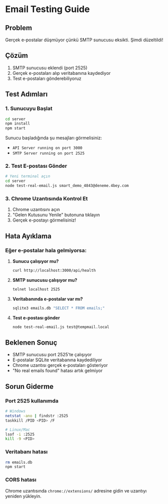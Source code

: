 # Email Testing Guide

## Problem
Gerçek e-postalar düşmüyor çünkü SMTP sunucusu eksikti. Şimdi düzeltildi!

## Çözüm
1. SMTP sunucusu eklendi (port 2525)
2. Gerçek e-postaları alıp veritabanına kaydediyor
3. Test e-postaları gönderebiliyoruz

## Test Adımları

### 1. Sunucuyu Başlat
```bash
cd server
npm install
npm start
```

Sunucu başladığında şu mesajları görmelisiniz:
- `API Server running on port 3000`
- `SMTP Server running on port 2525`

### 2. Test E-postası Gönder
```bash
# Yeni terminal açın
cd server
node test-real-email.js smart_demo_4843@deneme.4bey.com
```

### 3. Chrome Uzantısında Kontrol Et
1. Chrome uzantısını açın
2. "Gelen Kutusunu Yenile" butonuna tıklayın
3. Gerçek e-postayı görmelisiniz!

## Hata Ayıklama

### Eğer e-postalar hala gelmiyorsa:

1. **Sunucu çalışıyor mu?**
   ```bash
   curl http://localhost:3000/api/health
   ```

2. **SMTP sunucusu çalışıyor mu?**
   ```bash
   telnet localhost 2525
   ```

3. **Veritabanında e-postalar var mı?**
   ```bash
   sqlite3 emails.db "SELECT * FROM emails;"
   ```

4. **Test e-postası gönder**
   ```bash
   node test-real-email.js test@tempmail.local
   ```

## Beklenen Sonuç
- SMTP sunucusu port 2525'te çalışıyor
- E-postalar SQLite veritabanına kaydediliyor
- Chrome uzantısı gerçek e-postaları gösteriyor
- "No real emails found" hatası artık gelmiyor

## Sorun Giderme

### Port 2525 kullanımda
```bash
# Windows
netstat -ano | findstr :2525
taskkill /PID <PID> /F

# Linux/Mac
lsof -i :2525
kill -9 <PID>
```

### Veritabanı hatası
```bash
rm emails.db
npm start
```

### CORS hatası
Chrome uzantısında `chrome://extensions/` adresine gidin ve uzantıyı yeniden yükleyin. 